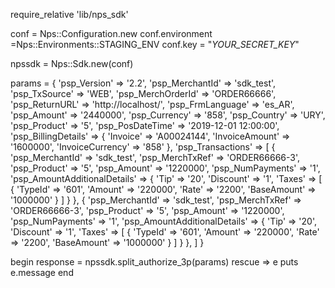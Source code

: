 require_relative 'lib/nps_sdk'

conf = Nps::Configuration.new
conf.environment =Nps::Environments::STAGING_ENV
conf.key = "_YOUR_SECRET_KEY_"

npssdk = Nps::Sdk.new(conf)

params = {
    'psp_Version' => '2.2',
    'psp_MerchantId' => 'sdk_test',
    'psp_TxSource' => 'WEB',
    'psp_MerchOrderId' => 'ORDER66666',
    'psp_ReturnURL' => 'http://localhost/',
    'psp_FrmLanguage' => 'es_AR',
    'psp_Amount' => '2440000',
    'psp_Currency' => '858',
    'psp_Country' => 'URY',
    'psp_Product' => '5',
    'psp_PosDateTime' => '2019-12-01 12:00:00',
    'psp_BillingDetails'  => {
        'Invoice' => 'A00024144',
        'InvoiceAmount' => '1600000',
        'InvoiceCurrency' => '858'
    },
    'psp_Transactions'  => [
        {
            'psp_MerchantId' => 'sdk_test',
            'psp_MerchTxRef' => 'ORDER66666-3',
            'psp_Product' => '5',
            'psp_Amount' => '1220000',
            'psp_NumPayments' => '1',
            'psp_AmountAdditionalDetails'  => {
                'Tip' => '20',
                'Discount' => '1',
                'Taxes'  => [
                    {
                        'TypeId' => '601',
                        'Amount' => '220000',
                        'Rate' => '2200',
                        'BaseAmount' => '1000000'
                    }
                ]
                    }
        },
        {
            'psp_MerchantId' => 'sdk_test',
            'psp_MerchTxRef' => 'ORDER66666-3',
            'psp_Product' => '5',
            'psp_Amount' => '1220000',
            'psp_NumPayments' => '1',
            'psp_AmountAdditionalDetails'  => {
                'Tip' => '20',
                'Discount' => '1',
                'Taxes'  => [
                    {
                        'TypeId' => '601',
                        'Amount' => '220000',
                        'Rate' => '2200',
                        'BaseAmount' => '1000000'
                    }
                ]
                    }
        },
    ]
}

begin 
    response = npssdk.split_authorize_3p(params) 
rescue => e 
    puts e.message 
end 
